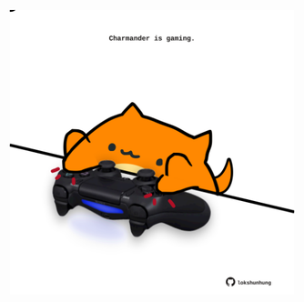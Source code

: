<!-- built at 26/07/2023, 22:00:56 UTC -->
<p align="center">
  <img width="500" height="500" src="./ReadmeImage.svg">
</p>

